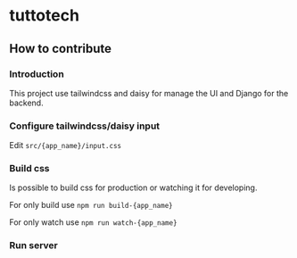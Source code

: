 # tuttotech

## How to contribute

### Introduction

This project use tailwindcss and daisy for manage the UI and Django for the backend.

### Configure tailwindcss/daisy input

Edit `src/{app_name}/input.css`

### Build css

Is possible to build css for production or watching it for developing.

For only build use `npm run build-{app_name}`

For only watch use `npm run watch-{app_name}`

### Run server


